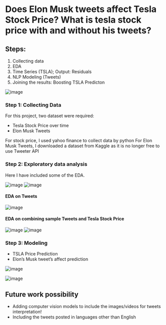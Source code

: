 # Does Elon Musk tweets affect Tesla Stock Price? What is tesla stock price with and without his tweets?
## Steps:
1. Collecting data
2. EDA
3. Time Series (TSLA); Output: Residuals
4. NLP Modeling (Tweets)
5. Joining the results: Boosting TSLA Predicton

![image](https://github.com/taaaraaa/tsla-price-prediction/assets/26361973/fb03336b-8867-4198-851e-dbf383b8124f)

### Step 1: Collecting Data
For this project, two dataset were required: 
- Tesla Stock Price over time
- Elon Musk Tweets

For stock price, I used yahoo finance to collect data by python
For Elon Musk Tweets, I downloaded a dataset from Kaggle as it is no longer free to use Tweeter API

### Step 2: Exploratory data analysis
Here I have included some of the EDA. 

![image](https://github.com/taaaraaa/tsla-price-prediction/assets/26361973/cd19d9a6-ac02-48f7-a039-d5c48dd32433)
![image](https://github.com/taaaraaa/tsla-price-prediction/assets/26361973/f3a78e5b-b22b-4b12-9513-da6bae6bad53)

#### EDA on Tweets

![image](https://github.com/taaaraaa/tsla-price-prediction/assets/26361973/a46a0b7d-c98a-426a-99a5-588f5730b80b)

####  EDA on combining sample Tweets and Tesla Stock Price

![image](https://github.com/taaaraaa/tsla-price-prediction/assets/26361973/b2269544-3e6b-4989-b6c4-ba5c8de5708d)
![image](https://github.com/taaaraaa/tsla-price-prediction/assets/26361973/d18eaea8-8e35-41b7-b8b4-98f9c678cb67)

### Step 3: Modeling

- TSLA Price Prediction 
- Elon’s Musk tweet’s affect prediction

![image](https://github.com/taaaraaa/tsla-price-prediction/assets/26361973/e3651838-5c18-4ef9-b19c-2723c9f599c0)

![image](https://github.com/taaaraaa/tsla-price-prediction/assets/26361973/7a170362-d762-426b-a695-6f9431db416b)

## Future work possibility
- Adding computer vision models to include the images/videos for tweets interpretation!
- Including the tweets posted in languages other than English

